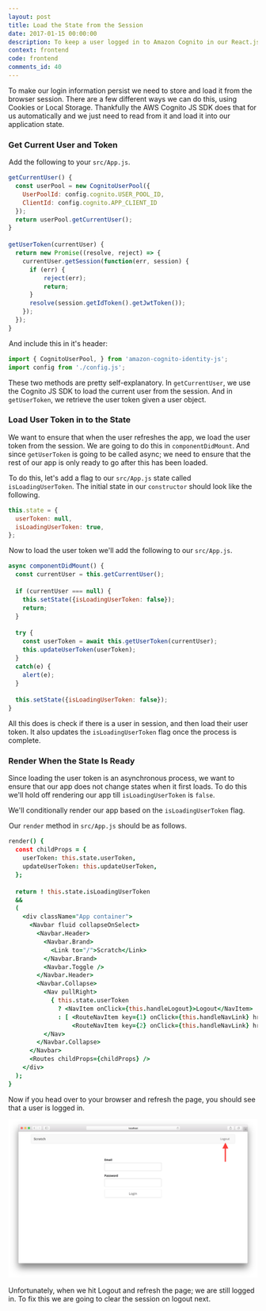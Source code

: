```yaml
---
layout: post
title: Load the State from the Session
date: 2017-01-15 00:00:00
description: To keep a user logged in to Amazon Cognito in our React.js app, we are going to save the user’s JWT session token in the App component state. And we load this token from the session in componentDidMount using the getCurrentUser and getUserToken methods.
context: frontend
code: frontend
comments_id: 40
---
```


To make our login information persist we need to store and load it from the browser session. There are a few different ways we can do this, using Cookies or Local Storage. Thankfully the AWS Cognito JS SDK does that for us automatically and we just need to read from it and load it into our application state.

### Get Current User and Token

<img class="code-marker" src="/assets/s.png" />Add the following to your `src/App.js`.

``` javascript
getCurrentUser() {
  const userPool = new CognitoUserPool({
    UserPoolId: config.cognito.USER_POOL_ID,
    ClientId: config.cognito.APP_CLIENT_ID
  });
  return userPool.getCurrentUser();
}

getUserToken(currentUser) {
  return new Promise((resolve, reject) => {
    currentUser.getSession(function(err, session) {
      if (err) {
          reject(err);
          return;
      }
      resolve(session.getIdToken().getJwtToken());
    });
  });
}
```

<img class="code-marker" src="/assets/s.png" />And include this in it's header:

``` javascript
import { CognitoUserPool, } from 'amazon-cognito-identity-js';
import config from './config.js';
```

These two methods are pretty self-explanatory. In `getCurrentUser`, we use the Cognito JS SDK to load the current user from the session. And in `getUserToken`, we retrieve the user token given a user object.

### Load User Token in to the State

We want to ensure that when the user refreshes the app, we load the user token from the session. We are going to do this in `componentDidMount`. And since `getUserToken` is going to be called async; we need to ensure that the rest of our app is only ready to go after this has been loaded.

<img class="code-marker" src="/assets/s.png" />To do this, let's add a flag to our `src/App.js` state called `isLoadingUserToken`. The initial state in our `constructor` should look like the following.

``` javascript
this.state = {
  userToken: null,
  isLoadingUserToken: true,
};
```

<img class="code-marker" src="/assets/s.png" />Now to load the user token we'll add the following to our `src/App.js`.

``` javascript
async componentDidMount() {
  const currentUser = this.getCurrentUser();

  if (currentUser === null) {
    this.setState({isLoadingUserToken: false});
    return;
  }

  try {
    const userToken = await this.getUserToken(currentUser);
    this.updateUserToken(userToken);
  }
  catch(e) {
    alert(e);
  }

  this.setState({isLoadingUserToken: false});
}
```

All this does is check if there is a user in session, and then load their user token. It also updates the `isLoadingUserToken` flag once the process is complete.

### Render When the State Is Ready

Since loading the user token is an asynchronous process, we want to ensure that our app does not change states when it first loads. To do this we'll hold off rendering our app till `isLoadingUserToken` is `false`.

We'll conditionally render our app based on the `isLoadingUserToken` flag.

<img class="code-marker" src="/assets/s.png" />Our `render` method in `src/App.js` should be as follows.

``` coffee
render() {
  const childProps = {
    userToken: this.state.userToken,
    updateUserToken: this.updateUserToken,
  };

  return ! this.state.isLoadingUserToken
  &&
  (
    <div className="App container">
      <Navbar fluid collapseOnSelect>
        <Navbar.Header>
          <Navbar.Brand>
            <Link to="/">Scratch</Link>
          </Navbar.Brand>
          <Navbar.Toggle />
        </Navbar.Header>
        <Navbar.Collapse>
          <Nav pullRight>
            { this.state.userToken
              ? <NavItem onClick={this.handleLogout}>Logout</NavItem>
              : [ <RouteNavItem key={1} onClick={this.handleNavLink} href="/signup">Signup</RouteNavItem>,
                  <RouteNavItem key={2} onClick={this.handleNavLink} href="/login">Login</RouteNavItem> ] }
          </Nav>
        </Navbar.Collapse>
      </Navbar>
      <Routes childProps={childProps} />
    </div>
  );
}
```

Now if you head over to your browser and refresh the page, you should see that a user is logged in.

![Login from session loaded screenshot](/assets/login-from-session-loaded.png)

Unfortunately, when we hit Logout and refresh the page; we are still logged in. To fix this we are going to clear the session on logout next.
